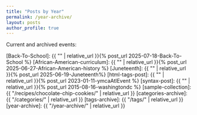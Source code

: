 ```yaml
---
title: "Posts by Year"
permalink: /year-archive/
layout: posts
author_profile: true
---
```


Current and archived events:

[Back-To-School]: {{ "" | relative_url }}{% post_url 2025-07-18-Back-To-School %}
[African-American-curriculum]: {{ "" | relative_url }}{% post_url 2025-06-27-African-American-history %}
[Juneteenth]: {{ "" | relative_url }}{% post_url 2025-06-19-Juneteenth%}
[html-tags-post]: {{ "" | relative_url }}{% post_url 2023-01-11-ymcaAtlEvent %}
[syntax-post]: {{ "" | relative_url }}{% post_url 2015-08-16-washingtondc %}
[sample-collection]: {{ "/recipes/chocolate-chip-cookies/" | relative_url }}
[categories-archive]: {{ "/categories/" | relative_url }}
[tags-archive]: {{ "/tags/" | relative_url }}
[year-archive]: {{ "/year-archive/" | relative_url }}

